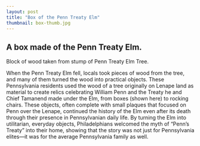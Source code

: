 ```yaml
---
layout: post
title: "Box of the Penn Treaty Elm"
thumbnail: box-thumb.jpg
---
```


## A box made of the Penn Treaty Elm.

Block of wood taken from stump of Penn Treaty Elm Tree.

When the Penn Treaty Elm fell, locals took pieces of wood from the tree, and many of them turned the wood into practical objects. These Pennsylvania residents used the wood of a tree originally on Lenape land as material to create relics celebrating William Penn and the Treaty he and Chief Tamanend made under the Elm, from boxes (shown here) to rocking chairs. These objects, often complete with small plaques that focused on Penn over the Lenape, continued the history of the Elm even after its death through their presence in Pennsylvanian daily life. By turning the Elm into utilitarian, everyday objects, Philadelphians welcomed the myth of “Penn’s Treaty” into their home, showing that the story was not just for Pennsylvania elites—it was for the average Pennsylvania family as well.
